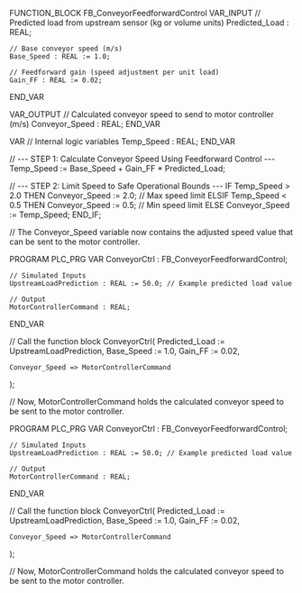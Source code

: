 FUNCTION_BLOCK FB_ConveyorFeedforwardControl
VAR_INPUT
    // Predicted load from upstream sensor (kg or volume units)
    Predicted_Load : REAL;

    // Base conveyor speed (m/s)
    Base_Speed : REAL := 1.0;

    // Feedforward gain (speed adjustment per unit load)
    Gain_FF : REAL := 0.02;
END_VAR

VAR_OUTPUT
    // Calculated conveyor speed to send to motor controller (m/s)
    Conveyor_Speed : REAL;
END_VAR

VAR
    // Internal logic variables
    Temp_Speed : REAL;
END_VAR

// --- STEP 1: Calculate Conveyor Speed Using Feedforward Control ---
Temp_Speed := Base_Speed + Gain_FF * Predicted_Load;

// --- STEP 2: Limit Speed to Safe Operational Bounds ---
IF Temp_Speed > 2.0 THEN
    Conveyor_Speed := 2.0; // Max speed limit
ELSIF Temp_Speed < 0.5 THEN
    Conveyor_Speed := 0.5; // Min speed limit
ELSE
    Conveyor_Speed := Temp_Speed;
END_IF;

// The Conveyor_Speed variable now contains the adjusted speed value that can be sent to the motor controller.

PROGRAM PLC_PRG
VAR
    ConveyorCtrl : FB_ConveyorFeedforwardControl;

    // Simulated Inputs
    UpstreamLoadPrediction : REAL := 50.0; // Example predicted load value

    // Output
    MotorControllerCommand : REAL;
END_VAR

// Call the function block
ConveyorCtrl(
    Predicted_Load := UpstreamLoadPrediction,
    Base_Speed := 1.0,
    Gain_FF := 0.02,

    Conveyor_Speed => MotorControllerCommand
);

// Now, MotorControllerCommand holds the calculated conveyor speed to be sent to the motor controller.

PROGRAM PLC_PRG
VAR
    ConveyorCtrl : FB_ConveyorFeedforwardControl;

    // Simulated Inputs
    UpstreamLoadPrediction : REAL := 50.0; // Example predicted load value

    // Output
    MotorControllerCommand : REAL;
END_VAR

// Call the function block
ConveyorCtrl(
    Predicted_Load := UpstreamLoadPrediction,
    Base_Speed := 1.0,
    Gain_FF := 0.02,

    Conveyor_Speed => MotorControllerCommand
);

// Now, MotorControllerCommand holds the calculated conveyor speed to be sent to the motor controller.
